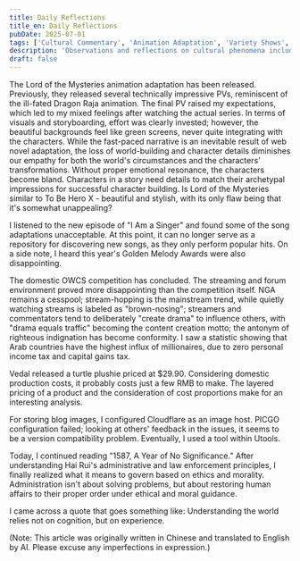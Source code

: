 ```yaml
---
title: Daily Reflections
title_en: Daily Reflections
pubDate: 2025-07-01
tags: ['Cultural Commentary', 'Animation Adaptation', 'Variety Shows', 'Esports Events', 'Social Media', 'Reading Notes', 'Cultural Phenomena', 'OWCS', 'Cloudflare', 'PICGO']
description: 'Observations and reflections on cultural phenomena including the Lord of the Mysteries animation adaptation, variety show adaptations, and the esports streaming environment, along with personal experiences in image hosting configuration and reading insights.'
draft: false
---
```


The Lord of the Mysteries animation adaptation has been released.
Previously, they released several technically impressive PVs, reminiscent of the ill-fated Dragon Raja animation. The final PV raised my expectations, which led to my mixed feelings after watching the actual series.
In terms of visuals and storyboarding, effort was clearly invested; however, the beautiful backgrounds feel like green screens, never quite integrating with the characters. While the fast-paced narrative is an inevitable result of web novel adaptation, the loss of world-building and character details diminishes our empathy for both the world's circumstances and the characters' transformations. Without proper emotional resonance, the characters become bland. Characters in a story need details to match their archetypal impressions for successful character building.
Is Lord of the Mysteries similar to To Be Hero X - beautiful and stylish, with its only flaw being that it's somewhat unappealing?

I listened to the new episode of "I Am a Singer" and found some of the song adaptations unacceptable. At this point, it can no longer serve as a repository for discovering new songs, as they only perform popular hits. On a side note, I heard this year's Golden Melody Awards were also disappointing.

The domestic OWCS competition has concluded. The streaming and forum environment proved more disappointing than the competition itself. NGA remains a cesspool; stream-hopping is the mainstream trend, while quietly watching streams is labeled as "brown-nosing"; streamers and commentators tend to deliberately "create drama" to influence others, with "drama equals traffic" becoming the content creation motto; the antonym of righteous indignation has become conformity.
I saw a statistic showing that Arab countries have the highest influx of millionaires, due to zero personal income tax and capital gains tax.

Vedal released a turtle plushie priced at $29.90. Considering domestic production costs, it probably costs just a few RMB to make. The layered pricing of a product and the consideration of cost proportions make for an interesting analysis.

For storing blog images, I configured Cloudflare as an image host. PICGO configuration failed; looking at others' feedback in the issues, it seems to be a version compatibility problem. Eventually, I used a tool within Utools.

Today, I continued reading "1587, A Year of No Significance." After understanding Hai Rui's administrative and law enforcement principles, I finally realized what it means to govern based on ethics and morality. Administration isn't about solving problems, but about restoring human affairs to their proper order under ethical and moral guidance.

I came across a quote that goes something like: Understanding the world relies not on cognition, but on experience.

(Note: This article was originally written in Chinese and translated to English by AI. Please excuse any imperfections in expression.)